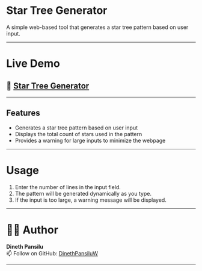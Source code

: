 # Star Tree Generator

A simple web-based tool that generates a star tree pattern based on user input.

---

# Live Demo

## 🚀 [Star Tree Generator](https://dinethpansiluw.github.io/StarPatternGenerator2-forFun/)

---

## Features
- Generates a star tree pattern based on user input
- Displays the total count of stars used in the pattern
- Provides a warning for large inputs to minimize the webpage

---

# Usage
1. Enter the number of lines in the input field.
2. The pattern will be generated dynamically as you type.
3. If the input is too large, a warning message will be displayed.


---

# 🧑‍💻 Author

**Dineth Pansilu**  
📫 Follow on GitHub: [DinethPansiluW](https://github.com/DinethPansiluW)

---

